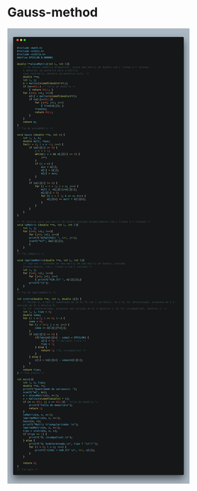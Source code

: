 # Gauss-method
![Gauss method](https://github.com/lopesco/Gauss-method/blob/master/Gauss%20method.png)
